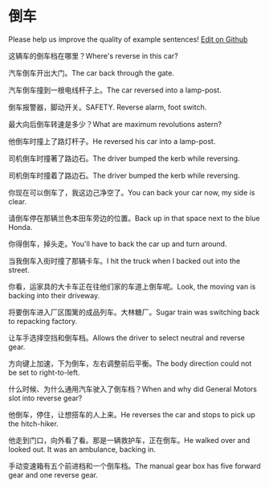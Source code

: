 # 倒车

Please help us improve the quality of example sentences! [Edit on Github](https://github.com/jiyushe/jiyu-example-sentence-source/blob/main/chinese/daoche.md)

<p><span class="chinese">这辆车的倒车档在哪里？</span><span class="english">Where's reverse in this car?</span></p>

<p><span class="chinese">汽车倒车开出大门。</span><span class="english">The car back through the gate.</span></p>

<p><span class="chinese">汽车倒车撞到一根电线杆子上。</span><span class="english">The car reversed into a lamp-post.</span></p>

<p><span class="chinese">倒车报警器，脚动开关。</span><span class="english">SAFETY. Reverse alarm, foot switch.</span></p>

<p><span class="chinese">最大向后倒车转速是多少？</span><span class="english">What are maximum revolutions astern?</span></p>

<p><span class="chinese">他倒车时撞上了路灯杆子。</span><span class="english">He reversed his car into a lamp-post.</span></p>

<p><span class="chinese">司机倒车时撞著了路边石。</span><span class="english">The driver bumped the kerb while reversing.</span></p>

<p><span class="chinese">司机倒车时撞着了路边石。</span><span class="english">The driver bumped the kerb while reversing.</span></p>

<p><span class="chinese">你现在可以倒车了，我这边己净空了。</span><span class="english">You can back your car now, my side is clear.</span></p>

<p><span class="chinese">请倒车停在那辆兰色本田车旁边的位置。</span><span class="english">Back up in that space next to the blue Honda.</span></p>

<p><span class="chinese">你得倒车，掉头走。</span><span class="english">You'll have to back the car up and turn around.</span></p>

<p><span class="chinese">当我倒车入街时撞了那辆卡车。</span><span class="english">I hit the  truck when I backed out into the street.</span></p>

<p><span class="chinese">你看，运家具的大卡车正在往他们家的车道上倒车呢。</span><span class="english">Look, the moving van is backing into their driveway.</span></p>

<p><span class="chinese">将要倒车进入厂区围篱的成品列车。大林糖厂。</span><span class="english">Sugar train was switching back to repacking factory.</span></p>

<p><span class="chinese">让车手选择空挡和倒车档。</span><span class="english">Allows the driver to select neutral and reverse gear.</span></p>

<p><span class="chinese">方向键上加速，下为倒车，左右调整前后平衡。</span><span class="english">The body direction could not be set to right-to-left.</span></p>

<p><span class="chinese">什么时候、为什么通用汽车驶入了倒车档？</span><span class="english">When and why did General Motors slot into reverse gear?</span></p>

<p><span class="chinese">他倒车，停住，让想搭车的人上来。</span><span class="english">He reverses the car and stops to pick up the hitch-hiker.</span></p>

<p><span class="chinese">他走到门口，向外看了看。那是一辆救护车，正在倒车。</span><span class="english">He walked over and looked out. It was an ambulance, backing in.</span></p>

<p><span class="chinese">手动变速箱有五个前进档和一个倒车档。</span><span class="english">The manual gear box has five forward gear and one reverse gear.</span></p>

